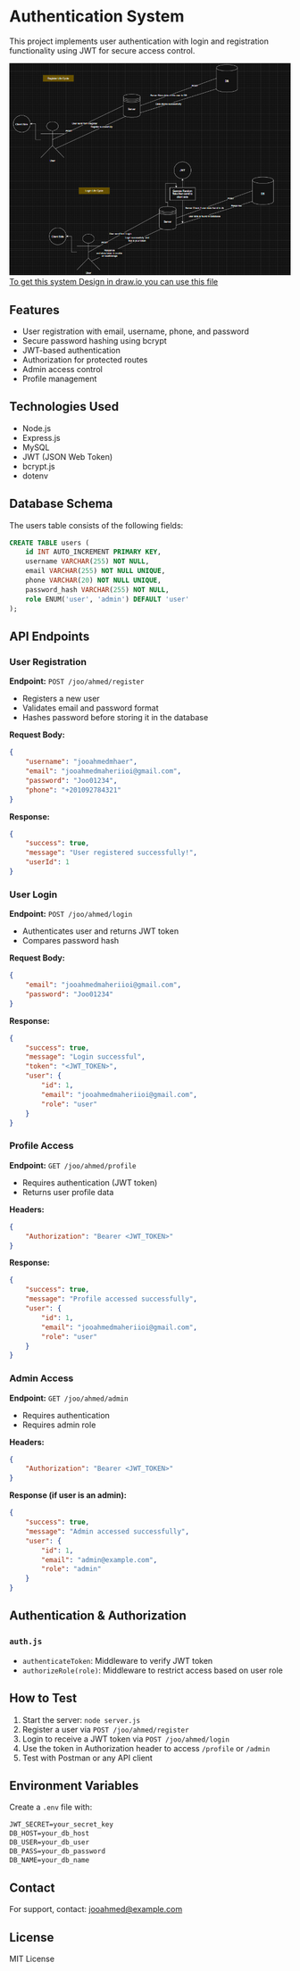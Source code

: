 # Authentication System

This project implements user authentication with login and registration functionality using JWT for secure access control.

![DesignSystem](Design_System.png)
[To get this system Design in draw.io you can use this file ](JWT.drawio)

## Features
- User registration with email, username, phone, and password
- Secure password hashing using bcrypt
- JWT-based authentication
- Authorization for protected routes
- Admin access control
- Profile management

## Technologies Used
- Node.js
- Express.js
- MySQL
- JWT (JSON Web Token)
- bcrypt.js
- dotenv

## Database Schema
The users table consists of the following fields:
```sql
CREATE TABLE users (
    id INT AUTO_INCREMENT PRIMARY KEY,
    username VARCHAR(255) NOT NULL,
    email VARCHAR(255) NOT NULL UNIQUE,
    phone VARCHAR(20) NOT NULL UNIQUE,
    password_hash VARCHAR(255) NOT NULL,
    role ENUM('user', 'admin') DEFAULT 'user'
);
```

## API Endpoints

### User Registration
**Endpoint:** `POST /joo/ahmed/register`
- Registers a new user
- Validates email and password format
- Hashes password before storing it in the database

**Request Body:**
```json
{
    "username": "jooahmedmhaer",
    "email": "jooahmedmaheriioi@gmail.com",
    "password": "Joo01234",
    "phone": "+201092784321"
}
```

**Response:**
```json
{
    "success": true,
    "message": "User registered successfully!",
    "userId": 1
}
```

### User Login
**Endpoint:** `POST /joo/ahmed/login`
- Authenticates user and returns JWT token
- Compares password hash

**Request Body:**
```json
{
    "email": "jooahmedmaheriioi@gmail.com",
    "password": "Joo01234"
}
```

**Response:**
```json
{
    "success": true,
    "message": "Login successful",
    "token": "<JWT_TOKEN>",
    "user": {
        "id": 1,
        "email": "jooahmedmaheriioi@gmail.com",
        "role": "user"
    }
}
```

### Profile Access
**Endpoint:** `GET /joo/ahmed/profile`
- Requires authentication (JWT token)
- Returns user profile data

**Headers:**
```json
{
    "Authorization": "Bearer <JWT_TOKEN>"
}
```

**Response:**
```json
{
    "success": true,
    "message": "Profile accessed successfully",
    "user": {
        "id": 1,
        "email": "jooahmedmaheriioi@gmail.com",
        "role": "user"
    }
}
```

### Admin Access
**Endpoint:** `GET /joo/ahmed/admin`
- Requires authentication
- Requires admin role

**Headers:**
```json
{
    "Authorization": "Bearer <JWT_TOKEN>"
}
```

**Response (if user is an admin):**
```json
{
    "success": true,
    "message": "Admin accessed successfully",
    "user": {
        "id": 1,
        "email": "admin@example.com",
        "role": "admin"
    }
}
```

## Authentication & Authorization
### `auth.js`
- `authenticateToken`: Middleware to verify JWT token
- `authorizeRole(role)`: Middleware to restrict access based on user role

## How to Test
1. Start the server: `node server.js`
2. Register a user via `POST /joo/ahmed/register`
3. Login to receive a JWT token via `POST /joo/ahmed/login`
4. Use the token in Authorization header to access `/profile` or `/admin`
5. Test with Postman or any API client

## Environment Variables
Create a `.env` file with:
```
JWT_SECRET=your_secret_key
DB_HOST=your_db_host
DB_USER=your_db_user
DB_PASS=your_db_password
DB_NAME=your_db_name
```

## Contact
For support, contact: jooahmed@example.com

## License
MIT License

